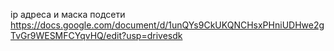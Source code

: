 ip адреса и маска подсети
https://docs.google.com/document/d/1unQYs9CkUKQNCHsxPHniUDHwe2gTvGr9WESMFCYqvHQ/edit?usp=drivesdk
